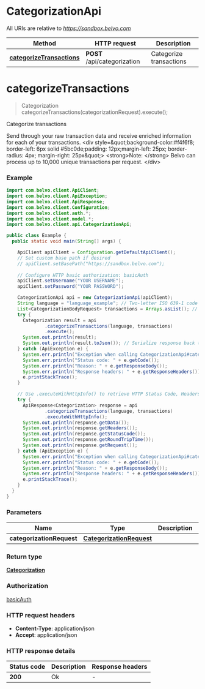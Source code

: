 # CategorizationApi

All URIs are relative to *https://sandbox.belvo.com*

| Method | HTTP request | Description |
|------------- | ------------- | -------------|
| [**categorizeTransactions**](CategorizationApi.md#categorizeTransactions) | **POST** /api/categorization | Categorize transactions |


<a name="categorizeTransactions"></a>
# **categorizeTransactions**
> Categorization categorizeTransactions(categorizationRequest).execute();

Categorize transactions

Send through your raw transaction data and receive enriched information for each of your transactions.  &lt;div style&#x3D;\&quot;background-color:#f4f6f8; border-left: 6px solid #5bc0de;padding: 12px;margin-left: 25px; border-radius: 4px; margin-right: 25px\&quot;&gt; &lt;strong&gt;Note: &lt;/strong&gt; Belvo can process up to 10,000 unique transactions per request. &lt;/div&gt;

### Example
```java
import com.belvo.client.ApiClient;
import com.belvo.client.ApiException;
import com.belvo.client.ApiResponse;
import com.belvo.client.Configuration;
import com.belvo.client.auth.*;
import com.belvo.client.model.*;
import com.belvo.client.api.CategorizationApi;

public class Example {
  public static void main(String[] args) {

    ApiClient apiClient = Configuration.getDefaultApiClient();
    // Set custom base path if desired
    // apiClient.setBasePath("https://sandbox.belvo.com");
    
    // Configure HTTP basic authorization: basicAuth
    apiClient.setUsername("YOUR USERNAME");
    apiClient.setPassword("YOUR PASSWORD");

    CategorizationApi api = new CategorizationApi(apiClient);
    String language = "language_example"; // Two-letter ISO 639-1 code for the language of the transaction.
    List<CategorizationBodyRequest> transactions = Arrays.asList(); // An array of transaction objects that you want categorized.  **Note:** Each object corresponds to one, unique transaction and you can send through up to 10,000 transactions per request.
    try {
      Categorization result = api
              .categorizeTransactions(language, transactions)
              .execute();
      System.out.println(result);
      System.out.println(result.toJson()); // Serialize response back to JSON 
    } catch (ApiException e) {
      System.err.println("Exception when calling CategorizationApi#categorizeTransactions");
      System.err.println("Status code: " + e.getCode());
      System.err.println("Reason: " + e.getResponseBody());
      System.err.println("Response headers: " + e.getResponseHeaders());
      e.printStackTrace();
    }

    // Use .executeWithHttpInfo() to retrieve HTTP Status Code, Headers and Request 
    try {
      ApiResponse<Categorization> response = api
              .categorizeTransactions(language, transactions)
              .executeWithHttpInfo();
      System.out.println(response.getData());
      System.out.println(response.getHeaders());
      System.out.println(response.getStatusCode());
      System.out.println(response.getRoundTripTime());
      System.out.println(response.getRequest());
    } catch (ApiException e) {
      System.err.println("Exception when calling CategorizationApi#categorizeTransactions");
      System.err.println("Status code: " + e.getCode());
      System.err.println("Reason: " + e.getResponseBody());
      System.err.println("Response headers: " + e.getResponseHeaders());
      e.printStackTrace();
    }
  }
}
```

### Parameters

| Name | Type | Description  | Notes |
|------------- | ------------- | ------------- | -------------|
| **categorizationRequest** | [**CategorizationRequest**](CategorizationRequest.md)|  | |

### Return type

[**Categorization**](Categorization.md)

### Authorization

[basicAuth](../README.md#basicAuth)

### HTTP request headers

 - **Content-Type**: application/json
 - **Accept**: application/json

### HTTP response details
| Status code | Description | Response headers |
|-------------|-------------|------------------|
| **200** | Ok |  -  |


